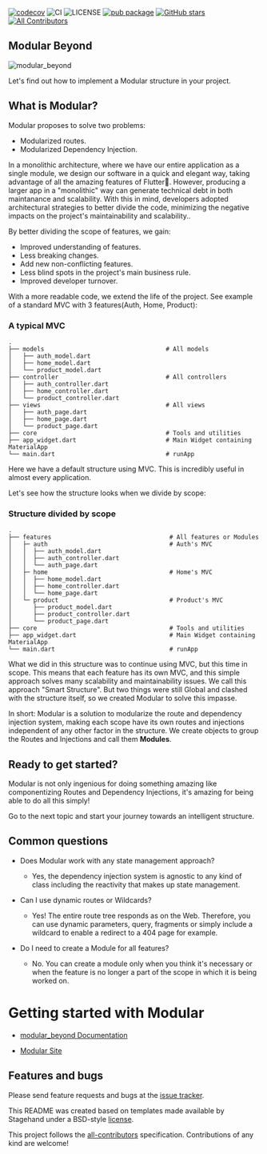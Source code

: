 [![codecov](https://codecov.io/gh/Flutterando/modular/branch/master/graph/badge.svg?token=uO4x25wWuU)](https://codecov.io/gh/Flutterando/modular)
![CI](https://github.com/Flutterando/modular/workflows/CI/badge.svg)
![LICENSE](https://img.shields.io/hexpm/l/modular)
[![pub package](https://img.shields.io/pub/v/modular_beyond.svg)](https://pub.dev/packages/modular_beyond)
[![GitHub stars](https://badgen.net/github/stars/Flutterando/modular)](https://GitHub.com/Flutterando/modular/stargazers/)
[![All Contributors](https://img.shields.io/badge/all_contributors-46-orange.svg?style=flat-square)](#contributors-)

## Modular Beyond

![modular_beyond](https://raw.githubusercontent.com/Flutterando/modular/master/modular_beyond.png)

Let's find out how to implement a Modular structure in your project.

## What is Modular?

Modular proposes to solve two problems:

- Modularized routes.
- Modularized Dependency Injection.

In a monolithic architecture, where we have our entire application as a single module, we design our software in a quick and
elegant way, taking advantage of all the amazing features of Flutter💙. However, producing a larger app in a "monolithic" way
can generate technical debt in both maintanance and scalability. With this in mind, developers adopted architectural strategies to better divide the code, minimizing the negative impacts on the project's maintainability and scalability..

By better dividing the scope of features, we gain:

- Improved understanding of features.
- Less breaking changes.
- Add new non-conflicting features.
- Less blind spots in the project's main business rule.
- Improved developer turnover.

With a more readable code, we extend the life of the project. See example of a standard MVC with 3 features(Auth, Home, Product):

### A typical MVC

    .
    ├── models                                  # All models
    │   ├── auth_model.dart
    │   ├── home_model.dart
    │   └── product_model.dart
    ├── controller                              # All controllers
    │   ├── auth_controller.dart
    │   ├── home_controller.dart
    │   └── product_controller.dart
    ├── views                                   # All views
    │   ├── auth_page.dart
    │   ├── home_page.dart
    │   └── product_page.dart
    ├── core                                    # Tools and utilities
    ├── app_widget.dart                         # Main Widget containing MaterialApp
    └── main.dart                               # runApp

Here we have a default structure using MVC. This is incredibly useful in almost every application.

Let's see how the structure looks when we divide by scope:

### Structure divided by scope

    .
    ├── features                                 # All features or Modules
    │   ├─ auth                                  # Auth's MVC
    │   │  ├── auth_model.dart
    │   │  ├── auth_controller.dart
    │   │  └── auth_page.dart
    │   ├─ home                                  # Home's MVC
    │   │  ├── home_model.dart
    │   │  ├── home_controller.dart
    │   │  └── home_page.dart
    │   └─ product                               # Product's MVC
    │      ├── product_model.dart
    │      ├── product_controller.dart
    │      └── product_page.dart
    ├── core                                     # Tools and utilities
    ├── app_widget.dart                          # Main Widget containing MaterialApp
    └── main.dart                                # runApp

What we did in this structure was to continue using MVC, but this time in scope. This means that
each feature has its own MVC, and this simple approach solves many scalability and maintainability issues.
We call this approach "Smart Structure". But two things were still Global and clashed with the structure itself, so we created Modular to solve this impasse.

In short: Modular is a solution to modularize the route and dependency injection system, making each scope have
its own routes and injections independent of any other factor in the structure.
We create objects to group the Routes and Injections and call them **Modules**.

## Ready to get started?

Modular is not only ingenious for doing something amazing like componentizing Routes and Dependency Injections, it's amazing
for being able to do all this simply!

Go to the next topic and start your journey towards an intelligent structure.

## Common questions

- Does Modular work with any state management approach?

  - Yes, the dependency injection system is agnostic to any kind of class
    including the reactivity that makes up state management.

- Can I use dynamic routes or Wildcards?

  - Yes! The entire route tree responds as on the Web. Therefore, you can use dynamic parameters,
    query, fragments or simply include a wildcard to enable a redirect
    to a 404 page for example.

- Do I need to create a Module for all features?
  - No. You can create a module only when you think it's necessary or when the feature is no longer a part of
    the scope in which it is being worked on.

# Getting started with Modular

- [modular_beyond Documentation](https://modular.flutterando.com.br/docs/modular_beyond/start)

- [Modular Site](https://modular.flutterando.com.br)

## Features and bugs

Please send feature requests and bugs at the [issue tracker](https://github.com/Flutterando/modular/issues).

This README was created based on templates made available by Stagehand under a BSD-style [license](https://github.com/dart-lang/stagehand/blob/master/LICENSE).

This project follows the [all-contributors](https://github.com/all-contributors/all-contributors) specification. Contributions of any kind are welcome!
